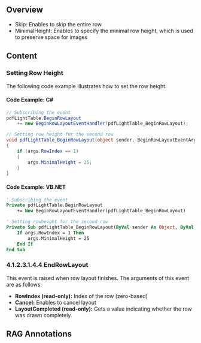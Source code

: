 <!--
source: image
domain: syncfusion-sdk
task: pdf-ocr-to-markdown
language: en (keep original; do not translate)
source_filename: page_144.jpeg
document_name: pdf
page_number: 144
page_id: pdf#page_144
product: Syncfusion Winforms
version: 11.4.0.26
timestamp: 2025-08-09T07:32:29Z
fidelity: lossless
-->

## Overview
- Skip: Enables to skip the entire row
- MinimalHeight: Enables to specify the minimal row height, which is used to preserve space for images

## Content

### Setting Row Height

The following code example illustrates how to set the row height.

#### Code Example: C#

```csharp
// Subscribing the event
pdfLightTable.BeginRowLayout
    += new BeginRowLayoutEventHandler(pdfLightTable_BeginRowLayout);

// Setting row height for the second row
void pdfLightTable_BeginRowLayout(object sender, BeginRowLayoutEventArgs args)
{
    if (args.RowIndex == 1)
    {
        args.MinimalHeight = 25;
    }
}
```

#### Code Example: VB.NET

```vb
' Subscribing the event
Private pdfLightTable.BeginRowLayout
    += New BeginRowLayoutEventHandler(pdfLightTable_BeginRowLayout)

' Setting rowheight for the second row
Private Sub pdfLightTable_BeginRowLayout(ByVal sender As Object, ByVal args As BeginRowLayoutEventArgs)
    If args.RowIndex = 1 Then
        args.MinimalHeight = 25
    End If
End Sub
```

### 4.1.2.3.1.4.4 EndRowLayout

This event is raised when row layout finishes. The arguments of this event are as follows:

- **RowIndex (read-only):** Index of the row (zero-based)
- **Cancel:** Enables to cancel layout
- **LayoutCompleted (read-only):** Gets a value indicating whether the row was drawn completely.

## RAG Annotations
<!-- tags: [Syncfusion Winforms, row layout, BeginRowLayout, EndRowLayout, MinimalHeight] keywords: [skip row, minimal row height, event handler, layout completed, syncfusion] -->
